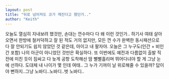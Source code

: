 ```yaml
---
layout: post
title: "뒤로 넘어져도 코가 깨진다고 했던가.."
author: "Keith"
---
```


오늘도 열심히 지내보려 했것만, 손대는 껀수마다 다 왜 이런 것인가..
하기사 여태 살아오면서 한방에 철커덕하고 잘 된 적도 거의 없지만, 모든 껀 수가 완벽한 동시패션으로
다 잘 안되기도 쉽지 않았던 것 같은데, 아이고 내 팔자야. 
오늘은 그 누구도(인간 + 비인간 포함) 나의 아군이 아니었던 것만은 확실하다.
또 이번에도 예전과 다름없이 출발 직전에 미친 듯이 짐싸고 다 늦게 공항 도착해선
땀 뻘뻘흘리며 뛰어다녀야 할 게 그냥 눈에 선하다. 도대체 내 나이가 몇 인데 여태..
그 누가 기꺼이 날 위로해줄 수 있을까? 
답이야 뻔하지..그냥 노바디..노바디..벗 노바디..


